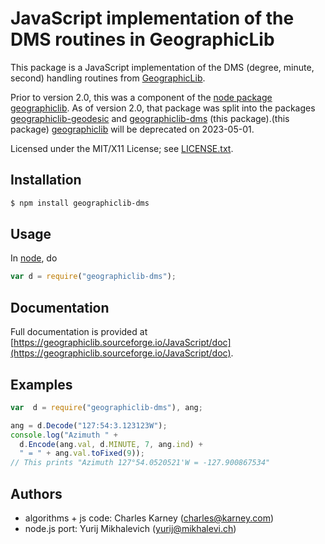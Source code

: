 # JavaScript implementation of the DMS routines in GeographicLib

This package is a JavaScript implementation of the DMS (degree,
minute, second) handling routines from
[GeographicLib](https://geographiclib.sourceforge.io).

Prior to version 2.0, this was a component of the [node package
geographiclib](https://www.npmjs.com/package/geographiclib).  As of
version 2.0, that package was split into the packages
[geographiclib-geodesic](https://www.npmjs.com/package/geographiclib-geodesic)
and
[geographiclib-dms](https://www.npmjs.com/package/geographiclib-dms)
(this package).(this package) 
[geographiclib](https://www.npmjs.com/package/geographiclib) will be
deprecated on 2023-05-01.

Licensed under the MIT/X11 License; see
[LICENSE.txt](https://geographiclib.sourceforge.io/LICENSE.txt).

## Installation

```bash
$ npm install geographiclib-dms
```

## Usage

In [node](https://nodejs.org), do
```javascript
var d = require("geographiclib-dms");
```

## Documentation

Full documentation is provided at
[https://geographiclib.sourceforge.io/JavaScript/doc](https://geographiclib.sourceforge.io/JavaScript/doc).

## Examples

```javascript
var  d = require("geographiclib-dms"), ang;

ang = d.Decode("127:54:3.123123W");
console.log("Azimuth " +
  d.Encode(ang.val, d.MINUTE, 7, ang.ind) +
  " = " + ang.val.toFixed(9));
// This prints "Azimuth 127°54.0520521'W = -127.900867534"
```

## Authors

* algorithms + js code: Charles Karney (charles@karney.com)
* node.js port: Yurij Mikhalevich (yurij@mikhalevi.ch)
